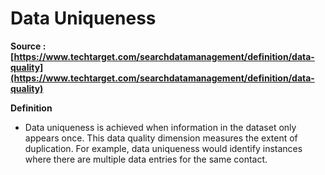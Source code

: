 # Data Uniqueness

__Source : [https://www.techtarget.com/searchdatamanagement/definition/data-quality](https://www.techtarget.com/searchdatamanagement/definition/data-quality)__

__Definition__
- Data uniqueness is achieved when information in the dataset only appears once. This data quality dimension measures the extent of duplication. For example, data uniqueness would identify instances where there are multiple data entries for the same contact.